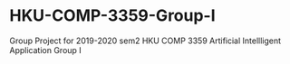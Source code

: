 # HKU-COMP-3359-Group-I
Group Project for 2019-2020 sem2 HKU COMP 3359 Artificial Intellligent Application Group I 
